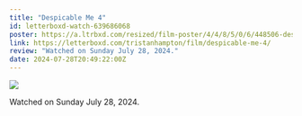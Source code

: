 ```yaml
---
title: "Despicable Me 4"
id: letterboxd-watch-639686068
poster: https://a.ltrbxd.com/resized/film-poster/4/4/8/5/0/6/448506-despicable-me-4-0-600-0-900-crop.jpg?v=3391582e43
link: https://letterboxd.com/tristanhampton/film/despicable-me-4/
review: "Watched on Sunday July 28, 2024."
date: 2024-07-28T20:49:22:00Z
---
```

 <p><img src="https://a.ltrbxd.com/resized/film-poster/4/4/8/5/0/6/448506-despicable-me-4-0-600-0-900-crop.jpg?v=3391582e43"/></p> <p>Watched on Sunday July 28, 2024.</p>